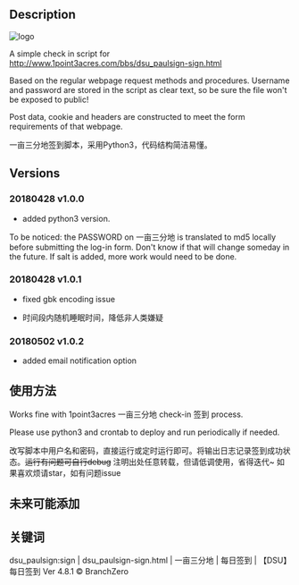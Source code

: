 ## Description

![logo](http://www.1point3acres.com/bbs/static/image/common/logo.png)

A simple check in script for http://www.1point3acres.com/bbs/dsu_paulsign-sign.html

Based on the regular webpage request methods and procedures. Username and password are stored in the script as clear text, so be sure the file won't be exposed to public!

Post data, cookie and headers are constructed to meet the form requirements of that webpage.

一亩三分地签到脚本，采用Python3，代码结构简洁易懂。

## Versions

### 20180428 v1.0.0

- added python3 version.

To be noticed: the PASSWORD on 一亩三分地 is translated to md5 locally before submitting the log-in form.
Don't know if that will change someday in the future. If salt is added, more work would need to be done.

### 20180428 v1.0.1

- fixed gbk encoding issue

- 时间段内随机睡眠时间，降低非人类嫌疑

### 20180502 v1.0.2

- added email notification option

## 使用方法

Works fine with 1point3acres 一亩三分地 check-in 签到 process.

Please use python3 and crontab to deploy and run periodically if needed.

改写脚本中用户名和密码，直接运行或定时运行即可。将输出日志记录签到成功状态。~~运行有问题可自行debug~~
注明出处任意转载，但请低调使用，省得迭代~
如果喜欢烦请star，如有问题issue

## 未来可能添加



## 关键词

dsu_paulsign:sign | dsu_paulsign-sign.html | 一亩三分地 | 每日签到 | 【DSU】每日签到 Ver 4.8.1 © BranchZero
